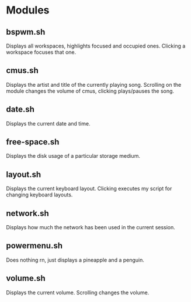 # Modules
## bspwm.sh
Displays all workspaces, highlights focused and occupied ones.
Clicking a workspace focuses that one.
## cmus.sh
Displays the artist and title of the currently playing song.
Scrolling on the module changes the volume of cmus, clicking plays/pauses the song.
## date.sh
Displays the current date and time.
## free-space.sh
Displays the disk usage of a particular storage medium.
## layout.sh
Displays the current keyboard layout.
Clicking executes my script for changing keyboard layouts.
## network.sh
Displays how much the network has been used in the current session.
## powermenu.sh
Does nothing rn, just displays a pineapple and a penguin.
## volume.sh
Displays the current volume.
Scrolling changes the volume.
